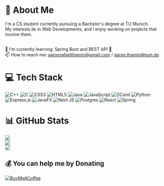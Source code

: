 # 💫 About Me
I'm a CS student currently pursuing a Bachelor's degree at TU Munich.<br>
My interests lie in Web Developments, and I enjoy working on projects that involve them.<br><br>

🌱 I’m currently learning: Spring Boot and REST API 🍃<br>
📫 How to reach me: aaronrafaelthamin@gmail.com / aaron.thamin@tum.de


<!-- ## 🌐 Socials
[![LinkedIn](https://img.shields.io/badge/LinkedIn-%230077B5.svg?logo=linkedin&logoColor=white)](https://linkedin.com/in/aaron-thamin) -->

# 💻 Tech Stack
![C++](https://img.shields.io/badge/c++-%2300599C.svg?style=for-the-badge&logo=c%2B%2B&logoColor=white) ![C](https://img.shields.io/badge/c-%2300599C.svg?style=for-the-badge&logo=c&logoColor=white) ![CSS3](https://img.shields.io/badge/css3-%231572B6.svg?style=for-the-badge&logo=css3&logoColor=white) ![HTML5](https://img.shields.io/badge/html5-%23E34F26.svg?style=for-the-badge&logo=html5&logoColor=white) ![Java](https://img.shields.io/badge/java-%23ED8B00.svg?style=for-the-badge&logo=openjdk&logoColor=white) ![JavaScript](https://img.shields.io/badge/javascript-%23323330.svg?style=for-the-badge&logo=javascript&logoColor=%23F7DF1E) ![OCaml](https://img.shields.io/badge/OCaml-%23E98407.svg?style=for-the-badge&logo=ocaml&logoColor=white) ![Python](https://img.shields.io/badge/python-3670A0?style=for-the-badge&logo=python&logoColor=ffdd54) ![Express.js](https://img.shields.io/badge/express.js-%23404d59.svg?style=for-the-badge&logo=express&logoColor=%2361DAFB) ![JavaFX](https://img.shields.io/badge/javafx-%23FF0000.svg?style=for-the-badge&logo=javafx&logoColor=white) ![Next JS](https://img.shields.io/badge/Next-black?style=for-the-badge&logo=next.js&logoColor=white) ![Postgres](https://img.shields.io/badge/postgres-%23316192.svg?style=for-the-badge&logo=postgresql&logoColor=white) ![React](https://img.shields.io/badge/react-%2320232a.svg?style=for-the-badge&logo=react&logoColor=%2361DAFB) ![Spring](https://img.shields.io/badge/spring-%236DB33F.svg?style=for-the-badge&logo=spring&logoColor=white) 
<!-- ![Vite](https://img.shields.io/badge/vite-%23646CFF.svg?style=for-the-badge&logo=vite&logoColor=white) -->
# 📊 GitHub Stats
![](https://github-readme-stats.vercel.app/api?username=aaronraf&theme=algolia&hide_border=false&include_all_commits=false&count_private=false)<br/>
![](https://github-readme-streak-stats.herokuapp.com/?user=aaronraf&theme=algolia&hide_border=false)<br/>
![](https://github-readme-stats.vercel.app/api/top-langs/?username=aaronraf&theme=algolia&hide_border=false&include_all_commits=false&count_private=false&layout=compact)

<!-- [![](https://visitcount.itsvg.in/api?id=aaronraf&icon=0&color=0)](https://visitcount.itsvg.in) -->

  ## 💰 You can help me by Donating
  [![BuyMeACoffee](https://img.shields.io/badge/Buy%20Me%20a%20Coffee-ffdd00?style=for-the-badge&logo=buy-me-a-coffee&logoColor=black)](https://buymeacoffee.com/aaron_raf) 

  
<!-- Proudly created with GPRM ( https://gprm.itsvg.in ) -->
